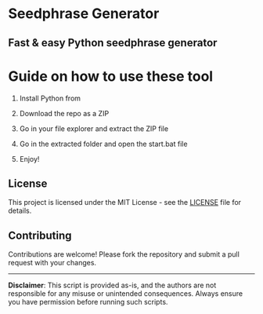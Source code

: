 # Seedphrase Generator          
            
## Fast & easy Python seedphrase generator              
                    
# Guide on how to use these tool                  
                 
1. Install Python from               
        
2. Download the repo as a ZIP             
         
3. Go in your file explorer and extract the ZIP file        
                 
4. Go in the extracted folder and open the start.bat file         
                 
5. Enjoy!               
                     
## License                   
            
This project is licensed under the MIT License - see the [LICENSE](LICENSE) file for details.                     
       
## Contributing       
             
Contributions are welcome! Please fork the repository and submit a pull request with your changes.              
            
---            
               
**Disclaimer**: This script is provided as-is, and the authors are not responsible for any misuse or unintended consequences. Always ensure you have permission before running such scripts.               